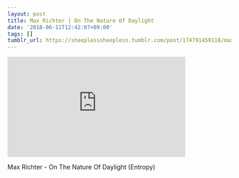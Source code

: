 ```yaml
---
layout: post
title: Max Richter | On The Nature Of Daylight
date: '2018-06-11T12:42:07+09:00'
tags: []
tumblr_url: https://sheeplesssheepless.tumblr.com/post/174791459118/max-richter-on-the-nature-of-daylight-entropy
---
```

<iframe width="400" height="225" id="youtube_iframe" src="https://www.youtube.com/embed/b_YHE4Sx-08?feature=oembed&amp;enablejsapi=1&amp;origin=https://safe.txmblr.com&amp;wmode=opaque" frameborder="0" allow="accelerometer; autoplay; encrypted-media; gyroscope; picture-in-picture" allowfullscreen></iframe>  

Max Richter - On The Nature Of Daylight (Entropy)

